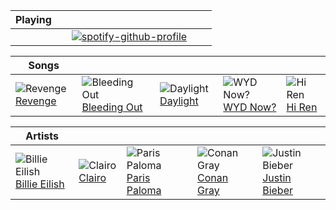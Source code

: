 | Playing | | | | |
| --- | --- | --- | --- | --- |
| | | [![spotify-github-profile](https://spotify-github-profile.vercel.app/api/view?uid=31zzbcktppvvaa6s3x7fuwxf4nqq&cover_image=true&theme=default&show_offline=false&background_color=1d1e20&interchange=false&bar_color=dadadb&bar_color_cover=true)](https://spotify-github-profile.vercel.app/api/view?uid=31zzbcktppvvaa6s3x7fuwxf4nqq&redirect=true) | | |

| Songs | | | | |
| --- | --- | --- | --- | --- |
| ![Revenge](https://i.scdn.co/image/ab67616d0000b273203c89bd4391468eea4cc3f5) [Revenge](https://open.spotify.com/track/5TXDeTFVRVY7Cvt0Dw4vWW) | ![Bleeding Out](https://i.scdn.co/image/ab67616d0000b27356f2a57b4eb13e202d87144a) [Bleeding Out](https://open.spotify.com/track/7BhOH16ud5ybFUeP3wwhby) | ![Daylight](https://i.scdn.co/image/ab67616d0000b27395ca6a9b4083a86c149934ae) [Daylight](https://open.spotify.com/track/1odExI7RdWc4BT515LTAwj) | ![WYD Now?](https://i.scdn.co/image/ab67616d0000b2732b6d5422dcc76dd13a172c29) [WYD Now?](https://open.spotify.com/track/3ZBeHiRJUj1vdiU8zzGPgb) | ![Hi Ren](https://i.scdn.co/image/ab67616d0000b27318b659271a67829e6b766114) [Hi Ren](https://open.spotify.com/track/0FLwYQoXvX8q5iRZnFX59u) |

| Artists | | | | |
| --- | --- | --- | --- | --- |
| ![Billie Eilish](https://i.scdn.co/image/ab6761610000e5ebd8b9980db67272cb4d2c3daf) [Billie Eilish](https://open.spotify.com/artist/6qqNVTkY8uBg9cP3Jd7DAH) | ![Clairo](https://i.scdn.co/image/ab6761610000e5eb370f4e30deba6da178db36fe) [Clairo](https://open.spotify.com/artist/3l0CmX0FuQjFxr8SK7Vqag) | ![Paris Paloma](https://i.scdn.co/image/ab6761610000e5eb4d1920c21439d7ff268fc9da) [Paris Paloma](https://open.spotify.com/artist/2EXpthNgSeTDeX8nGwxppp) | ![Conan Gray](https://i.scdn.co/image/ab6761610000e5ebc1c8fa15e08cb31eeb03b771) [Conan Gray](https://open.spotify.com/artist/4Uc8Dsxct0oMqx0P6i60ea) | ![Justin Bieber](https://i.scdn.co/image/ab6761610000e5eb8ae7f2aaa9817a704a87ea36) [Justin Bieber](https://open.spotify.com/artist/1uNFoZAHBGtllmzznpCI3s) |